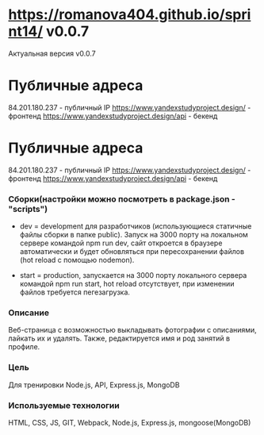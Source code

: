 # https://romanova404.github.io/sprint14/ v0.0.7
Актуальная версия v0.0.7

# Публичные адреса
84.201.180.237 - публичный IP
https://www.yandexstudyproject.design/ - фронтенд
https://www.yandexstudyproject.design/api - бекенд

# Публичные адреса
84.201.180.237 - публичный IP
https://www.yandexstudyproject.design/ - фронтенд
https://www.yandexstudyproject.design/api - бекенд

### Сборки(настройки можно посмотреть в package.json - "scripts")

- dev = development для разработчиков (использующиеся статичные файлы сборки в папке public). 
Запуск на 3000 порту на локальном сервере командой npm run dev, сайт откроется в браузере автоматически и будет обновляться при пересохранении файлов (hot reload с помощью nodemon).

- start = production, запускается на 3000 порту локального сервера командой npm run start, hot reload отсутствует, при изменении файлов требуется пегезагрузка.

### Описание
Веб-страница с возможностью выкладывать фотографии с описаниями, лайкать их и удалять. Также, редактируется имя и род занятий в профиле.

### Цель
Для тренировки Node.js, API, Express.js, MongoDB

### Используемые технологии
HTML, CSS, JS, GIT, Webpack, Node.js, Express.js, mongoose(MongoDB)
